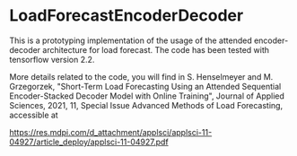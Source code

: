 # LoadForecastEncoderDecoder
This is a prototyping implementation of the usage of the attended encoder-decoder architecture for load forecast.
The code has been tested with tensorflow version 2.2.

More details related to the code, you will find in S. Henselmeyer and M. Grzegorzek, "Short-Term Load Forecasting Using an Attended Sequential Encoder-Stacked Decoder Model with Online Training",
Journal of Applied Sciences, 2021, 11, Special Issue Advanced Methods of Load Forecasting, accessible at

https://res.mdpi.com/d_attachment/applsci/applsci-11-04927/article_deploy/applsci-11-04927.pdf

